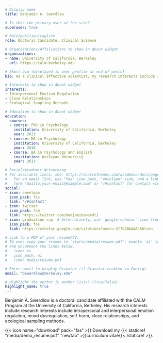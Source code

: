 ```yaml
---
# Display name
title: Benjamin A. Swerdlow

# Is this the primary user of the site?
superuser: true

# Role/position/tagline
role: Doctoral Candidate, Clinical Science

# Organizations/Affiliations to show in About widget
organizations:
- name: University of California, Berkeley
  url: https://calm.berkeley.edu

# Short bio (displayed in user profile at end of posts)
bio: As a clinical affective scientist, my research interests include intrapersonal and interpersonal emotion regulation, mood dysregulation, self-harm, close relationships, and ecological sampling methods. 

# Interests to show in About widget
interests:
- Interpersonal Emotion Regulation
- Close Relationships
- Ecological Sampling Methods

# Education to show in About widget
education:
  courses:
  - course: PhD in Psychology
    institution: University of California, Berkeley
    year: 2021
  - course: MA in Psychology
    institution: University of California, Berkeley
    year: 2018
  - course: BA in Psychology and English
    institution: Wesleyan University
    year: 2013

# Social/Academic Networking
# For available icons, see: https://sourcethemes.com/academic/docs/page-builder/#icons
#   For an email link, use "fas" icon pack, "envelope" icon, and a link in the
#   form "mailto:your-email@example.com" or "/#contact" for contact widget.
social:
- icon: envelope
  icon_pack: fas
  link: '/#contact'
- icon: twitter
  icon_pack: fab
  link: https://twitter.com/benjaminswerdl1
- icon: graduation-cap  # Alternatively, use `google-scholar` icon from `ai` icon pack
  icon_pack: fas
  link: https://scholar.google.com/citations?user=-Xffb20AAAAJ&hl=en

# Link to a PDF of your resume/CV.
# To use: copy your resume to `static/media/resume.pdf`, enable `ai` icons in `params.toml`, 
# and uncomment the lines below.
# - icon: cv
#   icon_pack: ai
#   link: media/resume.pdf

# Enter email to display Gravatar (if Gravatar enabled in Config)
email: "bswerdlow@berkeley.edu"

# Highlight the author in author lists? (true/false)
highlight_name: true
---
```


Benjamin A. Swerdlow is a doctoral candidate affiliated with the CALM Program at the University of California, Berkeley. His research interests include research interests include intrapersonal and interpersonal emotion regulation, mood dysregulation, self-harm, close relationships, and ecological sampling methods. 

{{< icon name="download" pack="fas" >}} Download my {{< staticref "media/demo_resume.pdf" "newtab" >}}curriculum vitae{{< /staticref >}}.
